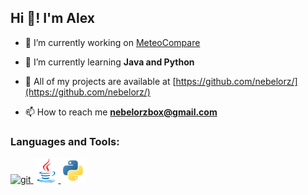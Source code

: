 <h2 align="left">Hi 👋! I'm Alex</h2>

- 🔭 I’m currently working on [MeteoCompare](https://github.com/nebelorz/CFGS-2022-Project-MeteoCompare)

- 🌱 I’m currently learning **Java and Python**

- 💾 All of my projects are available at [https://github.com/nebelorz/](https://github.com/nebelorz/)

- 📫 How to reach me **nebelorzbox@gmail.com**


<h3 align="left">Languages and Tools:</h3>
<p align="left"> <a href="https://git-scm.com/" target="_blank" rel="noreferrer"> <img src="https://www.vectorlogo.zone/logos/git-scm/git-scm-icon.svg" alt="git" width="40" height="40"/> </a> <a href="https://www.java.com" target="_blank" rel="noreferrer"> <img src="https://raw.githubusercontent.com/devicons/devicon/master/icons/java/java-original.svg" alt="java" width="40" height="40"/> </a> <a href="https://www.python.org" target="_blank" rel="noreferrer"> <img src="https://raw.githubusercontent.com/devicons/devicon/master/icons/python/python-original.svg" alt="python" width="40" height="40"/> </a> </p>

